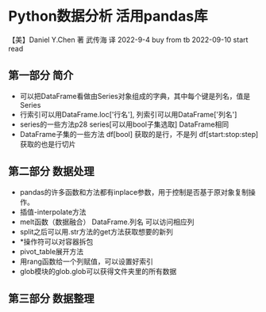 # Python数据分析 活用pandas库
【美】Daniel Y.Chen 著 武传海 译
2022-9-4 buy from tb
2022-09-10 start read

## 第一部分 简介
- 可以把DataFrame看做由Series对象组成的字典，其中每个键是列名，值是Series
- 行索引可以用DataFrame.loc['行名'], 列索引可以用DataFrame['列名']
- series的一些方法p28 series[可以用bool子集选取] DataFrame相同
- DataFrame子集的一些方法 df[bool] 获取的是行，不是列 df[start:stop:step]获取的也是行切片

## 第二部分 数据处理
- pandas的许多函数和方法都有inplace参数，用于控制是否基于原对象复制操作。
- 插值-interpolate方法
- melt函数（数据融合） DataFrame.列名 可以访问相应列
- split之后可以用.str方法的get方法获取想要的新列
- *操作符可以对容器拆包
- pivot_table展开方法
- 用rang函数给一个列赋值，可以设置好索引
- glob模块的glob.glob可以获得文件夹里的所有数据

## 第三部分 数据整理
